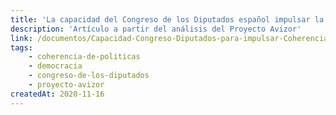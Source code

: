 ```yaml
---
title: 'La capacidad del Congreso de los Diputados español impulsar la incorporación del enfoque de Coherencia de Políticas para el Desarrollo'
description: 'Artículo a partir del análisis del Proyecto Avizor'
link: /documentos/Capacidad-Congreso-Diputados-para-impulsar-Coherencia-de-Politicas-CIECODE.pdf
tags:
    - coherencia-de-politicas
    - democracia
    - congreso-de-los-diputados
    - proyecto-avizor
createdAt: 2020-11-16
---
```

